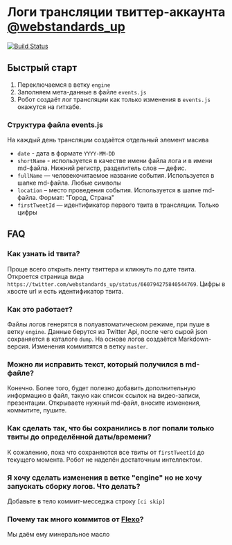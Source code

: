 # Логи трансляции твиттер-аккаунта [@webstandards_up](https://twitter.com/webstandards_up) 

[![Build Status](https://travis-ci.org/web-standards-ru/web-standards-up.svg?branch=engine)](https://travis-ci.org/web-standards-ru/web-standards-up)

## Быстрый старт

1. Переключаемся в ветку `engine`
2. Заполняем мета-данные в файле `events.js`
3. Робот создаёт лог трансляции как только изменения в `events.js` окажутся на гитхабе.

### Структура файла events.js

На каждый день трансляции создаётся отдельный элемент масива

* `date` - дата в формате `YYYY-MM-DD`
* `shortName` - используется в качестве имени файла лога и в имени md-файла. Нижний регистр, разделитель слов — дефис.
* `fullName` — человекочитаемое название события. Используется в шапке md-файла. Любые символы
* `location` – место проведения события. Используется в шапке md-файла. Формат: "Город, Страна"
* `firstTweetId` — идентификатор первого твита в трансляции. Только цифры

## FAQ

### Как узнать id твита?

Проще всего открыть ленту твиттера и кликнуть по дате твита. Откроется страница вида 
`https://twitter.com/webstandards_up/status/660794275840544769`. Цифры в хвосте url и есть идентификатор твита.

### Как это работает?

Файлы логов генерятся в полуавтоматическом режиме, при пуше в ветку `engine`. Данные берутся из Twitter Api, 
после чего сырой json сохраняется в каталоге `dump`. На основе логов создаётся Markdown-версия. Изменения коммитятся 
в ветку `master`.

### Можно ли исправить текст, который получился в md-файле?

Конечно. Более того, будет полезно добавить дополнительную информацию в файл, такую как список ссылок на видео-записи,
презентации. Открываете нужный md-файл, вносите изменения, коммитите, пушите.

### Как сделать так, что бы сохранились в лог попали только твиты до определённой даты/времени?

К сожалению, пока что сохраняются все твиты от `firstTweetId` до текущего момента. Робот не наделён достаточным 
интеллектом.

### Я хочу сделать изменения в ветке "engine" но не хочу запускать сборку логов. Что делать?

Добавьте в тело коммит-месседжа строку `[ci skip]`

### Почему так много коммитов от [Flexo](https://github.com/wsd-bot)?

Мы даём ему минеральное масло
